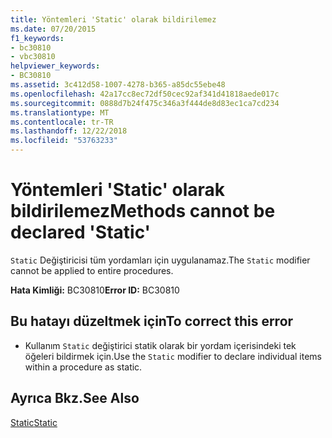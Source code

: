 ```yaml
---
title: Yöntemleri 'Static' olarak bildirilemez
ms.date: 07/20/2015
f1_keywords:
- bc30810
- vbc30810
helpviewer_keywords:
- BC30810
ms.assetid: 3c412d58-1007-4278-b365-a85dc55ebe48
ms.openlocfilehash: 42a17cc8ec72df50cec92af341d41818aede017c
ms.sourcegitcommit: 0888d7b24f475c346a3f444de8d83ec1ca7cd234
ms.translationtype: MT
ms.contentlocale: tr-TR
ms.lasthandoff: 12/22/2018
ms.locfileid: "53763233"
---
```

# <a name="methods-cannot-be-declared-static"></a><span data-ttu-id="39d56-102">Yöntemleri 'Static' olarak bildirilemez</span><span class="sxs-lookup"><span data-stu-id="39d56-102">Methods cannot be declared 'Static'</span></span>
<span data-ttu-id="39d56-103">`Static` Değiştiricisi tüm yordamları için uygulanamaz.</span><span class="sxs-lookup"><span data-stu-id="39d56-103">The `Static` modifier cannot be applied to entire procedures.</span></span>  
  
 <span data-ttu-id="39d56-104">**Hata Kimliği:** BC30810</span><span class="sxs-lookup"><span data-stu-id="39d56-104">**Error ID:** BC30810</span></span>  
  
## <a name="to-correct-this-error"></a><span data-ttu-id="39d56-105">Bu hatayı düzeltmek için</span><span class="sxs-lookup"><span data-stu-id="39d56-105">To correct this error</span></span>  
  
-   <span data-ttu-id="39d56-106">Kullanım `Static` değiştirici statik olarak bir yordam içerisindeki tek öğeleri bildirmek için.</span><span class="sxs-lookup"><span data-stu-id="39d56-106">Use the `Static` modifier to declare individual items within a procedure as static.</span></span>  
  
## <a name="see-also"></a><span data-ttu-id="39d56-107">Ayrıca Bkz.</span><span class="sxs-lookup"><span data-stu-id="39d56-107">See Also</span></span>  
 [<span data-ttu-id="39d56-108">Static</span><span class="sxs-lookup"><span data-stu-id="39d56-108">Static</span></span>](../../visual-basic/language-reference/modifiers/static.md)
